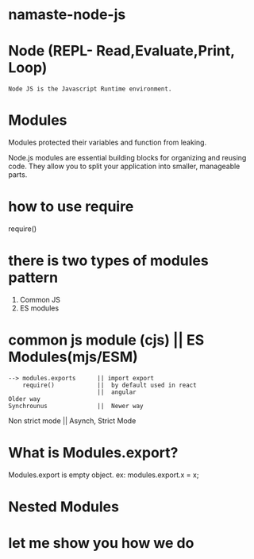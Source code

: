 # namaste-node-js
# Node (REPL- Read,Evaluate,Print, Loop)
    Node JS is the Javascript Runtime environment.
# Modules
  Modules protected their variables and function from leaking.

  Node.js modules are essential building blocks for organizing and reusing code. They allow you to split your application into smaller, manageable parts.
# how to use require
  require()

# there is two types of modules pattern
1. Common JS
2. ES modules

  # common js module (cjs)   ||   ES Modules(mjs/ESM)
    --> modules.exports      || import export  
        require()            ||  by default used in react
                             ||  angular
    Older way
    Synchrounus              ||  Newer way
Non strict mode              ||   Asynch, Strict Mode


# What is Modules.export?
  Modules.export is empty object.
  ex: modules.export.x = x;

 # Nested Modules 

# let me show you how we do
